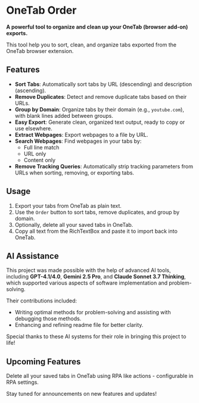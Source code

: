 # OneTab Order

**A powerful tool to organize and clean up your OneTab (browser add-on) exports.**

This tool help you to sort, clean, and organize tabs exported from the OneTab browser extension.


## Features

- **Sort Tabs**: Automatically sort tabs by URL (descending) and description (ascending).
- **Remove Duplicates**: Detect and remove duplicate tabs based on their URLs.
- **Group by Domain**: Organize tabs by their domain (e.g., `youtube.com`), with blank lines added between groups.
- **Easy Export**: Generate clean, organized text output, ready to copy or use elsewhere.
- **Extract Webpages**: Export webpages to a file by URL.
- **Search Webpages**: Find webpages in your tabs by:
  - Full line match
  - URL only
  - Content only
- **Remove Tracking Queries**: Automatically strip tracking parameters from URLs when sorting, removing, or exporting tabs.


## Usage

1. Export your tabs from OneTab as plain text.
2. Use the `Order` button to sort tabs, remove duplicates, and group by domain.
3. Optionally, delete all your saved tabs in OneTab.
4. Copy all text from the RichTextBox and paste it to import back into OneTab.


## AI Assistance

This project was made possible with the help of advanced AI tools, including **GPT-4.1/4.0**, **Gemini 2.5 Pro**, and **Claude Sonnet 3.7 Thinking**, which supported various aspects of software implementation and problem-solving.

Their contributions included:
- Writing optimal methods for problem-solving and assisting with debugging those methods.
- Enhancing and refining readme file for better clarity.

Special thanks to these AI systems for their role in bringing this project to life!


## Upcoming Features

Delete all your saved tabs in OneTab using RPA like actions - configurable in RPA settings.

Stay tuned for announcements on new features and updates!

